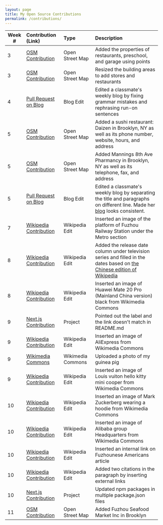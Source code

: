 ```yaml
---
layout: page
title: My Open Source Contributions
permalink: /contributions/
---
```


<!--
The first column, Contribution, must be a hyperlink to the actual contribution,
such as the Wikipedia edit or pull request, etc., with a suitable name.
Type of the contribution should be "Wikipedia edit", "OpenStreet Map feature",
"Project Documentation", "Project Code", "Blog Edit", etc.

The Description should include a brief summary of what you did.

Replace the first row below with your contribution and add new ones below it
following the same syntax.

-->





| Week #       | Contribution (Link)  | Type  | Description                                      |
|---|:---|:---|:---|
|  3   | [OSM Contribution](https://www.openstreetmap.org/changeset/81026785)    | Open Street Map  |    Added the properties of restaurants, preschool, and garage using points |
|  3   | [OSM Contribution](https://www.openstreetmap.org/changeset/81016939)    | Open Street Map  |    Resized the building areas to add stores and restaurants |
|  4   | [Pull Request on Blog](https://github.com/hunter-college-ossd-spr-2020/chislee0708-weekly/pull/2)    | Blog Edit  |    Edited a classmate's weekly blog by fixing grammar mistakes and rephrasing run-on sentences|
|  5   | [OSM Contribution](https://www.openstreetmap.org/changeset/81514271)    | Open Street Map  |    Added a sushi restaurant: Daizen in Brooklyn, NY as well as its phone number, website, hours, and address |
|  5   | [OSM Contribution](https://www.openstreetmap.org/changeset/81514721)    | Open Street Map  |    Added Mannings 8th Ave Pharmancy in Brooklyn, NY as well as its telephone, fax, and address |
|  5   | [Pull Request on Blog](https://github.com/hunter-college-ossd-spr-2020/caitlinselca-weekly/pulls)    | Blog Edit |    Edited a classmate's weekly blog by separating the title and paragraphs on different line. Made her [blog](https://hunter-college-ossd-spr-2020.github.io/caitlinselca-weekly/) looks consistent.|
|  7   | [Wikipedia Contribution](https://en.wikipedia.org/w/index.php?title=Fuzhou&diff=prev&oldid=945237192)    | Wikipedia Edit |   Inserted an image of the platform of Fuzhou Railway Station under the Metro section |
|  8   | [Wikipedia Contribution](https://en.wikipedia.org/w/index.php?title=Xiao_Zhan&oldid=946476858)    | Wikipedia Edit |   Added the release date column under television series and filled in the dates based on [the Chinese edition of Wikipedia](https://zh.wikipedia.org/wiki/%E8%82%96%E6%88%B0) |
|  8   | [Wikipedia Contribution](https://en.wikipedia.org/w/index.php?title=Huawei&oldid=946479052)    | Wikipedia Edit |    Inserted an image of Huawei Mate 20 Pro (Mainland China version) black from Wikimedia Commons |
|  9   | [Next.js Contribution](https://github.com/zeit/next.js/pull/11434)    | Project |    Pointed out the label and the link doesn't match in README.md |
|  9   | [Wikipedia Contribution](https://en.wikipedia.org/w/index.php?title=Taobao&oldid=947857589)    | Wikipedia Edit |    Inserted an image of AliExpress from Wikimedia Commons |
|  9   | [Wikimedia Commons](https://commons.wikimedia.org/w/index.php?title=File:Guinea-Pig.png.jpg&oldid=407710278)    | Wikimedia Commons |    Uploaded a photo of my guinea pig |
|  9   | [Wikipedia Contribution](https://en.wikipedia.org/w/index.php?title=Hello_Kitty&oldid=947863197)    | Wikipedia Edit |   Inserted an image of Louis vuiton hello kitty mini cooper from Wikimedia Commons |
|  10   | [Wikipedia Contribution](https://en.wikipedia.org/w/index.php?title=Hoodie&oldid=949251106)    | Wikipedia Edit |   Inserted an image of Mark Zuckerberg wearing a hoodie from Wikimedia Commons |
|  10   | [Wikipedia Contribution](https://en.wikipedia.org/w/index.php?title=Alibaba_Group&oldid=949251482)    | Wikipedia Edit |   Inserted an image of Alibaba group Headquarters from Wikimedia Commons |
|  10   | [Wikipedia Contribution](https://en.wikipedia.org/w/index.php?title=Fuzhounese_Americans&oldid=949634534)    | Wikipedia Edit |   Inserted an internal link on Fuzhounese Americans article |
|  10   | [Wikipedia Contribution](https://en.wikipedia.org/w/index.php?title=Alibaba_Group&oldid=949251482)    | Wikipedia Edit |   Added two citations in the paragraph by inserting external links |
|  10   | [Next.js Contribution](https://github.com/zeit/next.js/pull/11833)    | Project |    Updated npm packages in multiple package.json files |
|  11   | [OSM Contribution](https://www.openstreetmap.org/changeset/83874707)    | Open Street Map  |    Added Fuzhou Seafood Market Inc in Brooklyn |

